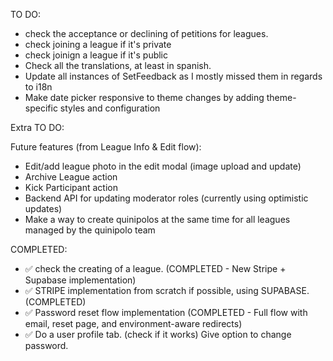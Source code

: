 TO DO:

- check the acceptance or declining of petitions for leagues.
- check joining a league if it's private
- check joinign a league if it's public
- Check all the translations, at least in spanish.
- Update all instances of SetFeedback as I mostly missed them in regards to i18n
- Make date picker responsive to theme changes by adding theme-specific styles and configuration

Extra TO DO:

Future features (from League Info & Edit flow):

- Edit/add league photo in the edit modal (image upload and update)
- Archive League action
- Kick Participant action
- Backend API for updating moderator roles (currently using optimistic updates)
- Make a way to create quinipolos at the same time for all leagues managed by the quinipolo team

COMPLETED:

- ✅ check the creating of a league. (COMPLETED - New Stripe + Supabase implementation)
- ✅ STRIPE implementation from scratch if possible, using SUPABASE. (COMPLETED)
- ✅ Password reset flow implementation (COMPLETED - Full flow with email, reset page, and environment-aware redirects)
- ✅ Do a user profile tab.
  (check if it works) Give option to change password.

